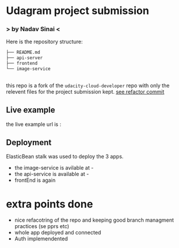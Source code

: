 # Udagram project submission
### > by Nadav Sinai <

Here is the repository structure:
```bash
├── README.md
├── api-server
├── frontend
└── image-service
   
```
this repo is a fork of the `udacity-cloud-developer` repo with only the relevent files for the project submission kept. [see refactor commit]()


## Live example
the live example url is :

## Deployment

ElasticBean stalk was used to deploy the 3 apps.
* the image-service is avilable at - 
* the api-service is available at - 
* frontEnd is again 


# extra points done
 - nice refacotring of the repo and keeping good branch managment practices (se pprs etc)
 - whole app deployed and connected
 - Auth implemendented
 

